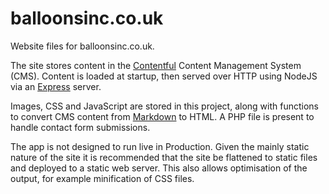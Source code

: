 # balloonsinc.co.uk

Website files for balloonsinc.co.uk. 

The site stores content in the [Contentful](https://contentful.com) Content Management System (CMS). Content is loaded at startup, then served over HTTP using NodeJS via an [Express](https://expressjs.com) server.

Images, CSS and JavaScript are stored in this project, along with functions to convert CMS content from [Markdown](https://en.wikipedia.org/wiki/Markdown) to HTML. A PHP file is present to handle contact form submissions.

The app is not designed to run live in Production. Given the mainly static nature of the site it is recommended that the site be flattened to static files and deployed to a static web server. This also allows optimisation of the output, for example minification of CSS files.